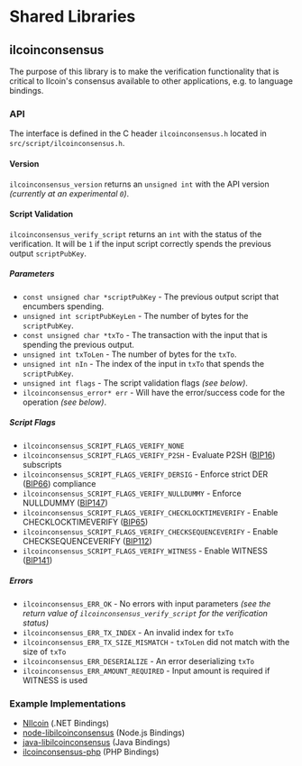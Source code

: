 Shared Libraries
================

## ilcoinconsensus

The purpose of this library is to make the verification functionality that is critical to Ilcoin's consensus available to other applications, e.g. to language bindings.

### API

The interface is defined in the C header `ilcoinconsensus.h` located in  `src/script/ilcoinconsensus.h`.

#### Version

`ilcoinconsensus_version` returns an `unsigned int` with the API version *(currently at an experimental `0`)*.

#### Script Validation

`ilcoinconsensus_verify_script` returns an `int` with the status of the verification. It will be `1` if the input script correctly spends the previous output `scriptPubKey`.

##### Parameters
- `const unsigned char *scriptPubKey` - The previous output script that encumbers spending.
- `unsigned int scriptPubKeyLen` - The number of bytes for the `scriptPubKey`.
- `const unsigned char *txTo` - The transaction with the input that is spending the previous output.
- `unsigned int txToLen` - The number of bytes for the `txTo`.
- `unsigned int nIn` - The index of the input in `txTo` that spends the `scriptPubKey`.
- `unsigned int flags` - The script validation flags *(see below)*.
- `ilcoinconsensus_error* err` - Will have the error/success code for the operation *(see below)*.

##### Script Flags
- `ilcoinconsensus_SCRIPT_FLAGS_VERIFY_NONE`
- `ilcoinconsensus_SCRIPT_FLAGS_VERIFY_P2SH` - Evaluate P2SH ([BIP16](https://github.com/ilcoin/bips/blob/master/bip-0016.mediawiki)) subscripts
- `ilcoinconsensus_SCRIPT_FLAGS_VERIFY_DERSIG` - Enforce strict DER ([BIP66](https://github.com/ilcoin/bips/blob/master/bip-0066.mediawiki)) compliance
- `ilcoinconsensus_SCRIPT_FLAGS_VERIFY_NULLDUMMY` - Enforce NULLDUMMY ([BIP147](https://github.com/ilcoin/bips/blob/master/bip-0147.mediawiki))
- `ilcoinconsensus_SCRIPT_FLAGS_VERIFY_CHECKLOCKTIMEVERIFY` - Enable CHECKLOCKTIMEVERIFY ([BIP65](https://github.com/ilcoin/bips/blob/master/bip-0065.mediawiki))
- `ilcoinconsensus_SCRIPT_FLAGS_VERIFY_CHECKSEQUENCEVERIFY` - Enable CHECKSEQUENCEVERIFY ([BIP112](https://github.com/ilcoin/bips/blob/master/bip-0112.mediawiki))
- `ilcoinconsensus_SCRIPT_FLAGS_VERIFY_WITNESS` - Enable WITNESS ([BIP141](https://github.com/ilcoin/bips/blob/master/bip-0141.mediawiki))

##### Errors
- `ilcoinconsensus_ERR_OK` - No errors with input parameters *(see the return value of `ilcoinconsensus_verify_script` for the verification status)*
- `ilcoinconsensus_ERR_TX_INDEX` - An invalid index for `txTo`
- `ilcoinconsensus_ERR_TX_SIZE_MISMATCH` - `txToLen` did not match with the size of `txTo`
- `ilcoinconsensus_ERR_DESERIALIZE` - An error deserializing `txTo`
- `ilcoinconsensus_ERR_AMOUNT_REQUIRED` - Input amount is required if WITNESS is used

### Example Implementations
- [NIlcoin](https://github.com/NicolasDorier/NIlcoin/blob/master/NIlcoin/Script.cs#L814) (.NET Bindings)
- [node-libilcoinconsensus](https://github.com/bitpay/node-libilcoinconsensus) (Node.js Bindings)
- [java-libilcoinconsensus](https://github.com/dexX7/java-libilcoinconsensus) (Java Bindings)
- [ilcoinconsensus-php](https://github.com/Bit-Wasp/ilcoinconsensus-php) (PHP Bindings)

